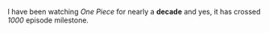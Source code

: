 I have been watching *One Piece* for nearly a **decade** and yes, it has crossed *1000* episode milestone.
